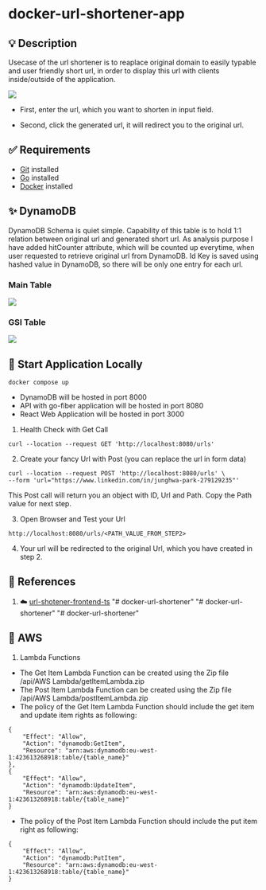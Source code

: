 # docker-url-shortener-app

## 💡 Description

Usecase of the url shortener is to reaplace original domain to easily typable and user friendly short url, in order to display this url with clients inside/outside of the application.

![](./docs/app_url.png)

- First, enter the url, which you want to shorten in input field.

- Second, click the generated url, it will redirect you to the original url.

## ✅ Requirements

- [Git](https://git-scm.com/book/en/v2/Getting-Started-Installing-Git) installed
- [Go](https://go.dev/doc/install) installed
- [Docker](https://www.linkedin.com/feed/update/urn:li:activity:6997864787439140864/) installed

## ✨ DynamoDB

DynamoDB Schema is quiet simple. Capability of this table is to hold 1:1 relation between original url and generated short url. As analysis purpose I have added hitCounter attribute, which will be counted up everytime, when user requested to retrieve original url from DynamoDB. Id Key is saved using hashed value in DynamoDB, so there will be only one entry for each url.

### Main Table

![](./docs/UrlConverter_Table.png)

### GSI Table

![](./docs/UrlConverter_GSI_Entities.png)

## 🚀 Start Application Locally

```
docker compose up
```

- DynamoDB will be hosted in port 8000
- API with go-fiber application will be hosted in port 8080
- React Web Application will be hosted in port 3000

1. Health Check with Get Call

```
curl --location --request GET 'http://localhost:8080/urls'
```

2. Create your fancy Url with Post (you can replace the url in form data)

```
curl --location --request POST 'http://localhost:8080/urls' \
--form 'url="https://www.linkedin.com/in/junghwa-park-279129235"'
```

This Post call will return you an object with ID, Url and Path. Copy the Path value for next step.

3. Open Browser and Test your Url

```
http://localhost:8080/urls/<PATH_VALUE_FROM_STEP2>
```

4. Your url will be redirected to the original Url, which you have created in step 2.

## 👀 References

1. ☁️ [url-shotener-frontend-ts](https://github.com/aditya-singh9/url-shotener-frontend-ts)
"# docker-url-shortener" 
"# docker-url-shortener" 
"# docker-url-shortener" 

## 💨 AWS
1. Lambda Functions
- The Get Item Lambda Function can be created using the Zip file /api/AWS Lambda/getItemLambda.zip
- The Post Item Lambda Function can be created using the Zip file /api/AWS Lambda/postItemLambda.zip
- The policy of the Get Item Lambda Function should include the get item and update item rights as following:
```
{
    "Effect": "Allow",
    "Action": "dynamodb:GetItem",
    "Resource": "arn:aws:dynamodb:eu-west-1:423613268918:table/{table_name}"
},
{
    "Effect": "Allow",
    "Action": "dynamodb:UpdateItem",
    "Resource": "arn:aws:dynamodb:eu-west-1:423613268918:table/{table_name}"
}
```
- The policy of the Post Item Lambda Function should include the put item right as following:
```
{
    "Effect": "Allow",
    "Action": "dynamodb:PutItem",
    "Resource": "arn:aws:dynamodb:eu-west-1:423613268918:table/{table_name}"
}
```